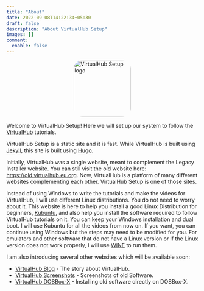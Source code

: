 ```yaml
---
title: "About"
date: 2022-09-08T14:22:34+05:30
draft: false
description: "About VirtualHub Setup"
images: []
comment:
  enable: false
---
```


<style>
img {
  border-radius: 15%;
  height: 150px;
  display: block;
  margin: auto auto;
  }
</style>

![VirtualHub Setup logo](/images/logo.svg)

Welcome to VirtualHub Setup! Here we will set up our system to follow the [VirtualHub](https://virtualhub.eu.org) tutorials.

VirtualHub Setup is a static site and it is fast. While VirtualHub is built using [Jekyll](https://jekyllrb.com/), this site is built using [Hugo](https://gohugo.io/).

Initially, VirtualHub was a single website, meant to complement the Legacy Installer website. You can still visit the old website here: <https://old.virtualhub.eu.org>. Now, VirtualHub is a platform of many different websites complementing each other. VirtualHub Setup is one of those sites.

Instead of using Windows to write the tutorials and make the videos for VirtualHub, I will use different Linux distributions. You do not need to worry about it. This website is here to help you install a good Linux Distribution for beginners,  [Kubuntu](https://kubuntu.org), and also help you install the software required to follow VirtualHub tutorials on it. You can keep your Windows installation and dual boot. I will use Kubuntu for all the videos from now on. If you want, you can continue using Windows but the steps may need to be modified for you. For emulators and other software that do not have a Linux version or if the Linux version does not work properly, I will use [WINE](https://www.winehq.org/) to run them.

I am also introducing several other websites which will be available soon:

- [VirtualHub Blog](https://blog.virtualhub.eu.org) - The story about VirtualHub.
- [VirtualHub Screenshots](https://screenshots.virtualhub.eu.org) - Screenshots of old Software.
- [VirtualHub DOSBox-X](https://dosbox-x.virtualhub.eu.org) - Installing old software directly on DOSBox-X.

